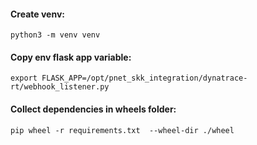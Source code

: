 #### Create venv:
`python3 -m venv venv`
#### Copy env flask app variable:
`export FLASK_APP=/opt/pnet_skk_integration/dynatrace-rt/webhook_listener.py`
#### Collect dependencies in wheels folder:
`pip wheel -r requirements.txt  --wheel-dir ./wheel`